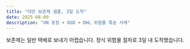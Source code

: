 ```yaml
---
title: "대만 보존제 샘플, 3일 도착"
date: 2025-08-09
description: "UN 포장 + DGD + DHL 위험물 특송 사례"
---
```

보존제는 일반 택배로 보내기 어렵습니다. 정식 위험물 절차로 3일 내 도착했습니다.
